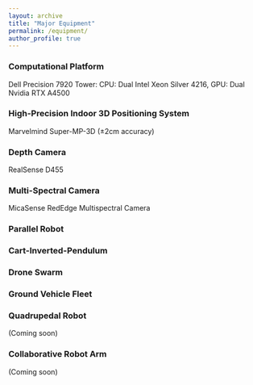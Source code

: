 ```yaml
---
layout: archive
title: "Major Equipment"
permalink: /equipment/
author_profile: true
---
```


### Computational Platform
Dell Precision 7920 Tower: CPU: Dual Intel Xeon Silver 4216, GPU: Dual Nvidia RTX A4500

### High-Precision Indoor 3D Positioning System
Marvelmind Super-MP-3D (±2cm accuracy)

### Depth Camera
RealSense D455

### Multi-Spectral Camera
MicaSense RedEdge Multispectral Camera

### Parallel Robot

### Cart-Inverted-Pendulum

### Drone Swarm

### Ground Vehicle Fleet

### Quadrupedal Robot
(Coming soon)

### Collaborative Robot Arm
(Coming soon)
